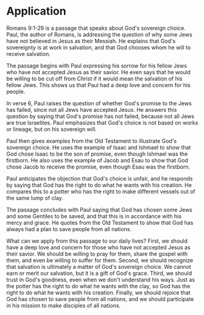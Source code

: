 # Application

Romans 9:1-29 is a passage that speaks about God's sovereign choice. Paul, the author of Romans, is addressing the question of why some Jews have not believed in Jesus as their Messiah. He explains that God's sovereignty is at work in salvation, and that God chooses whom he will to receive salvation.

The passage begins with Paul expressing his sorrow for his fellow Jews who have not accepted Jesus as their savior. He even says that he would be willing to be cut off from Christ if it would mean the salvation of his fellow Jews. This shows us that Paul had a deep love and concern for his people.

In verse 6, Paul raises the question of whether God's promise to the Jews has failed, since not all Jews have accepted Jesus. He answers this question by saying that God's promise has not failed, because not all Jews are true Israelites. Paul emphasizes that God's choice is not based on works or lineage, but on his sovereign will.

Paul then gives examples from the Old Testament to illustrate God's sovereign choice. He uses the example of Isaac and Ishmael to show that God chose Isaac to be the son of promise, even though Ishmael was the firstborn. He also uses the example of Jacob and Esau to show that God chose Jacob to receive the promise, even though Esau was the firstborn.

Paul anticipates the objection that God's choice is unfair, and he responds by saying that God has the right to do what he wants with his creation. He compares this to a potter who has the right to make different vessels out of the same lump of clay.

The passage concludes with Paul saying that God has chosen some Jews and some Gentiles to be saved, and that this is in accordance with his mercy and grace. He quotes from the Old Testament to show that God has always had a plan to save people from all nations.

What can we apply from this passage to our daily lives? First, we should have a deep love and concern for those who have not accepted Jesus as their savior. We should be willing to pray for them, share the gospel with them, and even be willing to suffer for them. Second, we should recognize that salvation is ultimately a matter of God's sovereign choice. We cannot earn or merit our salvation, but it is a gift of God's grace. Third, we should trust in God's goodness, even when we don't understand his ways. Just as the potter has the right to do what he wants with the clay, so God has the right to do what he wants with his creation. Finally, we should rejoice that God has chosen to save people from all nations, and we should participate in his mission to make disciples of all nations.